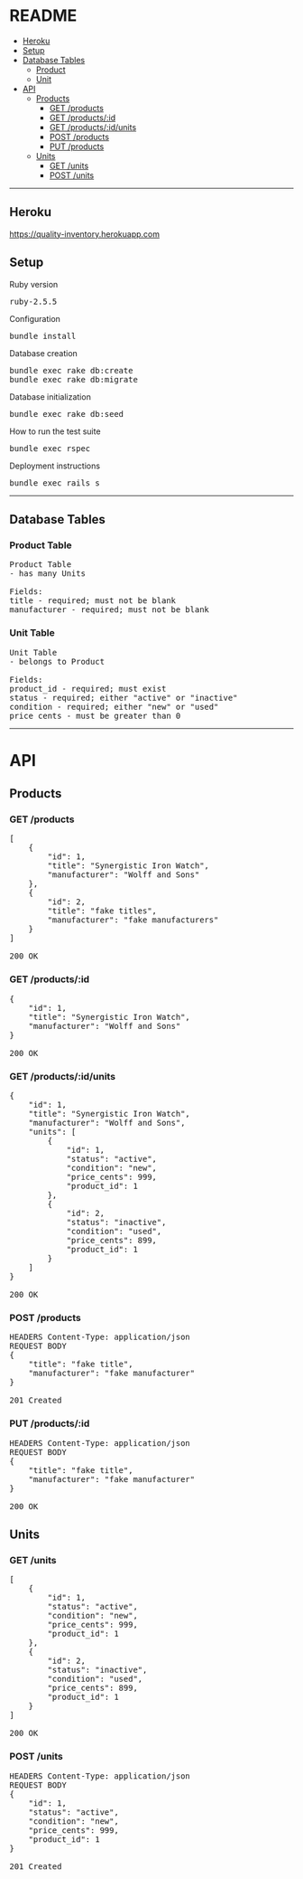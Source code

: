 # README
- [Heroku](#heroku)
- [Setup](#setup)
- [Database Tables](#database-tables)
	* [Product](#product-table)
	* [Unit](#unit-table)
- [API](#api)
	* [Products](#products)
		* [GET /products](#get-products)
		* [GET /products/:id](#get-productsid)
		* [GET /products/:id/units](#get-productsidunits)
		* [POST /products](#post-products)
		* [PUT /products](#put-productsid)
	* [Units](#units)
		* [GET /units](#get-units)
		* [POST /units](#post-units)

----

## Heroku
https://quality-inventory.herokuapp.com

## Setup
Ruby version
<pre>ruby-2.5.5</pre>

Configuration
<pre>bundle install</pre>

Database creation
<pre>
bundle exec rake db:create
bundle exec rake db:migrate
</pre>

Database initialization
<pre>bundle exec rake db:seed</pre>

How to run the test suite
<pre>bundle exec rspec</pre>

Deployment instructions
<pre>bundle exec rails s</pre>

----

## Database Tables
### Product Table
<pre>
Product Table
- has many Units

Fields:
title - required; must not be blank
manufacturer - required; must not be blank
</pre>

### Unit Table
<pre>
Unit Table
- belongs to Product

Fields:
product_id - required; must exist
status - required; either "active" or "inactive"
condition - required; either "new" or "used"
price_cents - must be greater than 0
</pre>

----

# API
## Products
### GET /products
<pre>
[
    {
        "id": 1,
        "title": "Synergistic Iron Watch",
        "manufacturer": "Wolff and Sons"
    },
    {
        "id": 2,
        "title": "fake titles",
        "manufacturer": "fake manufacturers"
    }
]

200 OK
</pre>

### GET /products/:id
<pre>
{
    "id": 1,
    "title": "Synergistic Iron Watch",
    "manufacturer": "Wolff and Sons"
}

200 OK
</pre>

### GET /products/:id/units
<pre>
{
    "id": 1,
    "title": "Synergistic Iron Watch",
    "manufacturer": "Wolff and Sons",
    "units": [
        {
            "id": 1,
            "status": "active",
            "condition": "new",
            "price_cents": 999,
            "product_id": 1
        },
        {
            "id": 2,
            "status": "inactive",
            "condition": "used",
            "price_cents": 899,
            "product_id": 1
        }
    ]
}

200 OK
</pre>

### POST /products
<pre>
HEADERS Content-Type: application/json
REQUEST BODY
{
    "title": "fake title",
    "manufacturer": "fake manufacturer"
}

201 Created
</pre>

### PUT /products/:id
<pre>
HEADERS Content-Type: application/json
REQUEST BODY
{
    "title": "fake title",
    "manufacturer": "fake manufacturer"
}

200 OK
</pre>

## Units
### GET /units
<pre>
[
    {
        "id": 1,
        "status": "active",
        "condition": "new",
        "price_cents": 999,
        "product_id": 1
    },
    {
        "id": 2,
        "status": "inactive",
        "condition": "used",
        "price_cents": 899,
        "product_id": 1
    }
]

200 OK
</pre>

### POST /units
<pre>
HEADERS Content-Type: application/json
REQUEST BODY
{
    "id": 1,
    "status": "active",
    "condition": "new",
    "price_cents": 999,
    "product_id": 1
}

201 Created
</pre>
